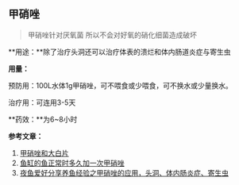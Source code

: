 ## 甲硝唑

> 甲硝唑针对厌氧菌 所以不会对好氧的硝化细菌造成破坏

**用途：**除了治疗头洞还可以治疗体表的溃烂和体内肠道炎症与寄生虫

**用量：**

预防用：100L水体1g甲硝唑，可不喂食或少喂食，可不换水或少量换水。

治疗用：可连用3-5天

**药效：**为6~8小时

**参考文章：**

1. [甲硝唑和大白片](https://bbs.tropica.cn/thread-1991338-1-1.htm)
2. [鱼缸的鱼正常时多久加一次甲硝唑](https://zhidao.baidu.com/question/752884136160754004.html)
3. [夜鱼爱好分享养鱼经验之甲硝唑的应用，头洞、体内肠炎症、寄生虫](https://www.toutiao.com/article/7074160590784168481/)

